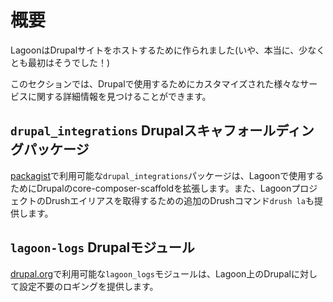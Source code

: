 # 概要

LagoonはDrupalサイトをホストするために作られました(いや、本当に、少なくとも最初はそうでした！)

このセクションでは、Drupalで使用するためにカスタマイズされた様々なサービスに関する詳細情報を見つけることができます。

## `drupal_integrations` Drupalスキャフォールディングパッケージ

[packagist](https://packagist.org/packages/amazeeio/drupal_integrations)で利用可能な`drupal_integrations`パッケージは、Lagoonで使用するためにDrupalのcore-composer-scaffoldを拡張します。また、LagoonプロジェクトのDrushエイリアスを取得するための追加のDrushコマンド`drush la`も提供します。

## `lagoon-logs` Drupalモジュール

[drupal.org](https://www.drupal.org/project/lagoon_logs)で利用可能な`lagoon_logs`モジュールは、Lagoon上のDrupalに対して設定不要のロギングを提供します。

